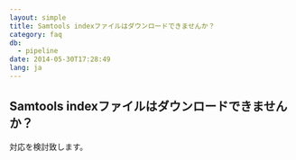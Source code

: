 ```yaml
---
layout: simple
title: Samtools indexファイルはダウンロードできませんか？
category: faq
db:
  - pipeline
date: 2014-05-30T17:28:49
lang: ja
---
```


## Samtools indexファイルはダウンロードできませんか？

対応を検討致します。